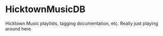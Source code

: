 # HicktownMusicDB
Hicktown Music playlists, tagging documentation, etc. Really just playing around here. 
